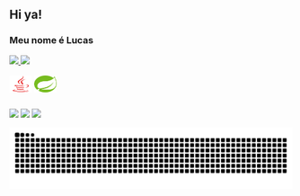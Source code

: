 ## Hi ya!

### Meu nome é Lucas

 <div>
  <a href="https://github.com/lucascastrx">
  <img  height="140em" src="https://github-readme-stats.vercel.app/api?username=lucascastrx&show_icons=true&theme=tokyonight&include_all_commits=true&count_private=true"/>
  <img  height="140em" src="https://github-readme-stats.vercel.app/api/top-langs/?username=lucascastrx&layout=compact&langs_count=7&theme=tokyonight"/>
  </a>
</div>
<div style="display: inline_block"><br>
  <img align="center" alt="Lucas-Java" height="30" width="40" src="https://raw.githubusercontent.com/devicons/devicon/master/icons/java/java-plain.svg">
  <img align="center" alt="Lucas-Spring" height="30" width="40" src="https://raw.githubusercontent.com/devicons/devicon/master/icons/spring/spring-original.svg">
</div>

##

<div>
  <a href="https://instagram.com/lvcvx" target="_blank"><img src="https://img.shields.io/badge/-Instagram-%23E4405F?style=for-the-badge&logo=instagram&logoColor=white" target="_blank"></a>
  <a href = "mailto:luukascastro@gmail.com"><img src="https://img.shields.io/badge/-Gmail-%23333?style=for-the-badge&logo=gmail&logoColor=" target="_blank"></a>
  <a href="https://www.linkedin.com/in/lucas-teixeira-b2a231205" target="_blank"><img src="https://img.shields.io/badge/-LinkedIn-%230077B5?style=for-the-badge&logo=linkedin&logoColor=white" target="_blank"></a> 

![Snake animation](https://github.com/lucascastrx/lucascastrx/blob/output/github-contribution-grid-snake.svg)  

</div>
